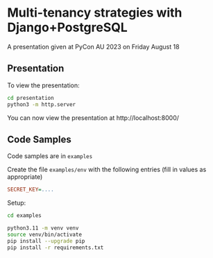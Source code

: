 # Multi-tenancy strategies with Django+PostgreSQL

A presentation given at PyCon AU 2023 on Friday August 18

## Presentation

To view the presentation:

```bash
cd presentation
python3 -m http.server
```

You can now view the presentation at http://localhost:8000/


## Code Samples

Code samples are in `examples`

Create the file `examples/env` with the following entries (fill in values as appropriate)
```ini
SECRET_KEY=....
```

Setup:
```bash
cd examples

python3.11 -m venv venv
source venv/bin/activate
pip install --upgrade pip
pip install -r requirements.txt

```